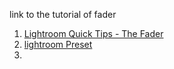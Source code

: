 

link to the tutorial of fader 

1.  [Lightroom Quick Tips - The Fader](https://www.youtube.com/watch?v=kg3MnMpA2dg)
1.  [lightroom Preset](https://freelightroompresets.co/typer/urban/)
1.  